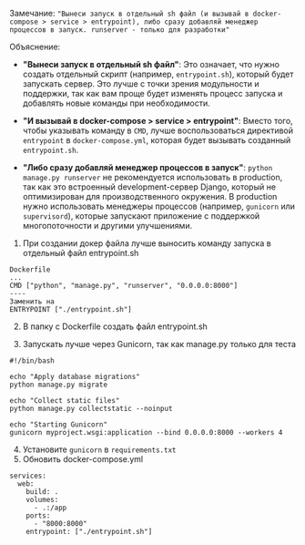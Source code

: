 Замечание: 
`"Вынеси запуск в отдельный sh файл (и вызывай в docker-compose > service > entrypoint), либо сразу добавляй менеджер процессов в запуск. runserver - только для разработки"`

Объяснение:
- **"Вынеси запуск в отдельный sh файл"**: Это означает, что нужно создать отдельный скрипт (например, `entrypoint.sh`), который будет запускать сервер. Это лучше с точки зрения модульности и поддержки, так как вам проще будет изменять процесс запуска и добавлять новые команды при необходимости.
    
- **"И вызывай в docker-compose > service > entrypoint"**: Вместо того, чтобы указывать команду в `CMD`, лучше воспользоваться директивой `entrypoint` в `docker-compose.yml`, которая будет вызывать созданный `entrypoint.sh`.
    
- **"Либо сразу добавляй менеджер процессов в запуск"**: `python manage.py runserver` не рекомендуется использовать в production, так как это встроенный development-сервер Django, который не оптимизирован для производственного окружения. В production нужно использовать менеджеры процессов (например, `gunicorn` или `supervisord`), которые запускают приложение с поддержкой многопоточности и другими улучшениями.

1. При создании докер файла лучше выносить команду запуска в отдельный файл entrypoint.sh
```
Dockerfile
...
CMD ["python", "manage.py", "runserver", "0.0.0.0:8000"]
----
Заменить на 
ENTRYPOINT ["./entrypoint.sh"]
```

2. В папку с Dockerfile создать файл entrypoint.sh

3. Запускать лучше через Gunicorn, так как manage.py только для теста
```
#!/bin/bash

echo "Apply database migrations"
python manage.py migrate

echo "Collect static files"
python manage.py collectstatic --noinput

echo "Starting Gunicorn"
gunicorn myproject.wsgi:application --bind 0.0.0.0:8000 --workers 4

```

4. Установите `gunicorn` в `requirements.txt`
5. Обновить docker-compose.yml
```
services:
  web:
    build: .
    volumes:
      - .:/app
    ports:
      - "8000:8000"
    entrypoint: ["./entrypoint.sh"]
```
